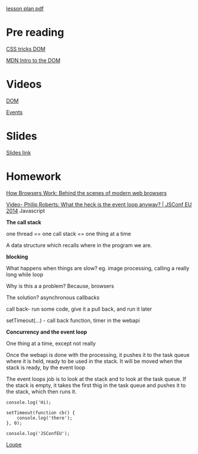 [lesson plan pdf](https://learningcentral.cf.ac.uk/bbcswebdav/pid-4466194-dt-content-rid-7931833_2/courses/1718-CM6112/LessonPlanDOM.pdf)

# Pre reading
[CSS tricks DOM](https://css-tricks.com/dom/)

[MDN Intro to the DOM](https://developer.mozilla.org/en-US/docs/Web/API/Document_Object_Model/Introduction)

# Videos
[DOM](https://learningcentral.cf.ac.uk/bbcswebdav/pid-4470037-dt-content-rid-7970398_2/xid-7970398_2)

[Events](https://learningcentral.cf.ac.uk/bbcswebdav/pid-4470037-dt-content-rid-7970399_2/xid-7970399_2)

# Slides

[Slides link](https://learningcentral.cf.ac.uk/bbcswebdav/pid-4470030-dt-content-rid-7970382_2/courses/1718-CM6112/DOM.pdf)

# Homework
[How Browsers Work: Behind the scenes of modern web browsers](https://www.html5rocks.com/en/tutorials/internals/howbrowserswork/)

[Video- Philip Roberts: What the heck is the event loop anyway? | JSConf EU 2014](https://www.youtube.com/watch?v=8aGhZQkoFbQ)
Javascript

**The call stack**

one thread == one call stack == one thing at a time

A data structure which recalls where in the program we are.

**blocking**

What happens when things are slow? eg. image processing, calling a really long while loop

Why is this a a problem? Because, browsers

The solution? asynchronous callbacks

call back- run some code, give it a pull back, and run it later

setTimeout(...) - call back function, timer in the webapi

**Concurrency and the event loop**

One thing at a time, except not really

Once the webapi is done with the processing, it pushes it to the task queue where it is held, ready to be used in the stack. It will be moved when the stack is ready, by the event loop

The event loops job is to look at the stack and to look at the task queue. If the stack is empty, it takes the first thig in the task queue and pushes it to the stack, which then runs it.

```
console.log('Hi);

setTimeout(function cb() {
    console.log('there');
}, 0);

console.log('JSConfEU');
```

[Loupe](http://latentflip.com/loupe/?code=JC5vbignYnV0dG9uJywgJ2NsaWNrJywgZnVuY3Rpb24gb25DbGljaygpIHsKICAgIHNldFRpbWVvdXQoZnVuY3Rpb24gdGltZXIoKSB7CiAgICAgICAgY29uc29sZS5sb2coJ1lvdSBjbGlja2VkIHRoZSBidXR0b24hJyk7ICAgIAogICAgfSwgMjAwMCk7Cn0pOwoKY29uc29sZS5sb2coIkhpISIpOwoKc2V0VGltZW91dChmdW5jdGlvbiB0aW1lb3V0KCkgewogICAgY29uc29sZS5sb2coIkNsaWNrIHRoZSBidXR0b24hIik7Cn0sIDUwMDApOwoKY29uc29sZS5sb2coIldlbGNvbWUgdG8gbG91cGUuIik7!!!PGJ1dHRvbj5DbGljayBtZSE8L2J1dHRvbj4%3D)
